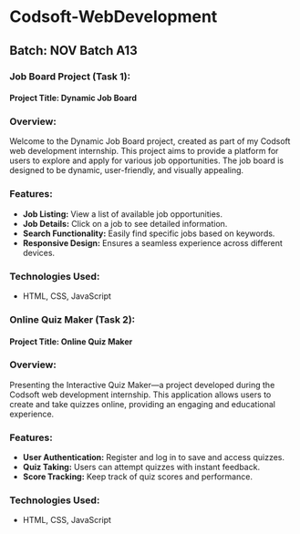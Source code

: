 # Codsoft-WebDevelopment

## Batch: NOV Batch A13

### Job Board Project (Task 1):

#### Project Title: Dynamic Job Board

### Overview:
Welcome to the Dynamic Job Board project, created as part of my Codsoft web development internship. This project aims to provide a platform for users to explore and apply for various job opportunities. The job board is designed to be dynamic, user-friendly, and visually appealing.

### Features:
- **Job Listing:** View a list of available job opportunities.
- **Job Details:** Click on a job to see detailed information.
- **Search Functionality:** Easily find specific jobs based on keywords.
- **Responsive Design:** Ensures a seamless experience across different devices.

### Technologies Used:
- HTML, CSS, JavaScript

### Online Quiz Maker (Task 2):

#### Project Title: Online Quiz Maker

### Overview:
Presenting the Interactive Quiz Maker—a project developed during the Codsoft web development internship. This application allows users to create and take quizzes online, providing an engaging and educational experience.

### Features:
- **User Authentication:** Register and log in to save and access quizzes.
- **Quiz Taking:** Users can attempt quizzes with instant feedback.
- **Score Tracking:** Keep track of quiz scores and performance.

### Technologies Used:
- HTML, CSS, JavaScript
